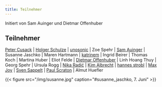 ```yaml
---
title: Teilnehmer
---
```


Initiert von Sam Auinger und Dietmar Offenhuber

## Teilnehmer  

[Peter Cusack](http://www.petercusack.com)  |  [Holger Schulze](http://www.soundstudieslab.org/author/admin/)  |  [unosonic](https://aporee.org)  |  Zoe Spehr  |  [Sam Auinger](https://samauinger.de)  |  Susanne Jaschko  |  Maren Hartmann  |  [katrinem](http://www.katrinem.de/)  |  Ingrid Beirer  |  Thomas Koch  |  Martina Huber  |  Eliot Felde  |  [Dietmar Offenhuber](https://offenhuber.net)  |  Linh Hoang Thuy  |  Georg Spehr  |  Ursula Rogg  |  [Nika Radić](http://nikaradic.com)  |  [Kim Albrecht](https://kimalbrecht.com/vis/)  |  [hannes strobl](https://hannesstrobl.de)  |  [Max Joy](http://maxjoy.org/projekte/projekte.html) |  [Sven Sappelt](https://www.clb-berlin.de/en/partner/)  |  [Paul Scraton](https://underagreysky.com/about/) | Almut Huefler

{{< figure src="/img/susanne.jpg" caption="#susanne_jaschko, 7. Juni"  >}}